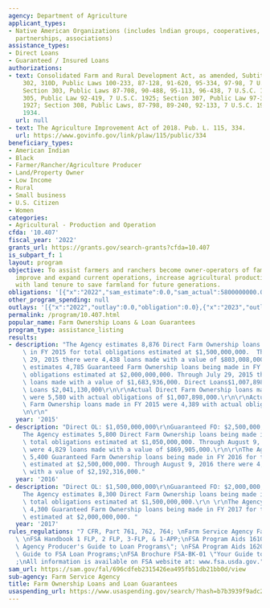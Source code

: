 ```yaml
---
agency: Department of Agriculture
applicant_types:
- Native American Organizations (includes lndian groups, cooperatives, corporations,
  partnerships, associations)
assistance_types:
- Direct Loans
- Guaranteed / Insured Loans
authorizations:
- text: Consolidated Farm and Rural Development Act, as amended, Subtitle A, Sections
    302, 310D, Public Laws 100-233, 87-128, 91-620, 95-334, 97-98, 7 U.S.C. 1922;
    Section 303, Public Laws 87-708, 90-488, 95-113, 96-438, 7 U.S.C. 1923; Section
    305, Public Law 92-419, 7 U.S.C. 1925; Section 307, Public Law 97-35, 7 U.S.C.
    1927; Section 308, Public Laws, 87-798, 89-240, 92-133, 7 U.S.C. 1928; 7 U.S.C.
    1934.
  url: null
- text: The Agriculture Improvement Act of 2018. Pub. L. 115, 334.
  url: https://www.govinfo.gov/link/plaw/115/public/334
beneficiary_types:
- American Indian
- Black
- Farmer/Rancher/Agriculture Producer
- Land/Property Owner
- Low Income
- Rural
- Small business
- U.S. Citizen
- Women
categories:
- Agricultural - Production and Operation
cfda: '10.407'
fiscal_year: '2022'
grants_url: https://grants.gov/search-grants?cfda=10.407
is_subpart_f: 1
layout: program
objective: To assist farmers and ranchers become owner-operators of family farms,
  improve and expand current operations, increase agricultural productivity, and assist
  with land tenure to save farmland for future generations.
obligations: '[{"x":"2022","sam_estimate":0.0,"sam_actual":5800000000.0,"usa_spending_actual":0.0},{"x":"2023","sam_estimate":6600000000.0,"sam_actual":0.0,"usa_spending_actual":0.0},{"x":"2024","sam_estimate":6600000000.0,"sam_actual":0.0,"usa_spending_actual":0.0}]'
other_program_spending: null
outlays: '[{"x":"2022","outlay":0.0,"obligation":0.0},{"x":"2023","outlay":0.0,"obligation":0.0},{"x":"2024","outlay":0.0,"obligation":0.0}]'
permalink: /program/10.407.html
popular_name: Farm Ownership Loans & Loan Guarantees
program_type: assistance_listing
results:
- description: "The Agency estimates 8,876 Direct Farm Ownership loans being made\
    \ in FY 2015 for total obligations estimated at $1,500,000,000.  Through July\
    \ 29, 2015 there were 4,438 loans made with a value of $803,008,000.\r\nThe Agency\
    \ estimates 4,785 Guaranteed Farm Ownership loans being made in FY 2015 for total\
    \ obligations estimated at $2,000,000,000. Through July 29, 2015 there were 3.634\
    \ loans made with a value of $1,683,936,000. Direct Loans$1,007,898,000\r\nGuaranteed\
    \ Loans $2,041,130,000\r\n\r\nActual Direct Farm Ownership loans made in FY 2015\
    \ were 5,580 with actual obligations of $1,007,898,000.\r\n\r\nActual Guaranteed\
    \ Farm Ownership loans made in FY 2015 were 4,389 with actual obligations of $2,041,130,000.\r\
    \n\r\n"
  year: '2015'
- description: "Direct OL: $1,050,000,000\r\nGuaranteed FO: $2,500,000,000\r\n\r\n\
    The Agency estimates 5,800 Direct Farm Ownership loans being made in FY 2016 for\
    \ total obligations estimated at $1,050,000,000. Through August 9, 2016 there\
    \ were 4,829 loans made with a value of $869,905,000.\r\n\r\nThe Agency estimates\
    \ 5,400 Guaranteed Farm Ownership loans being made in FY 2016 for total obligations\
    \ estimated at $2,500,000,000. Through August 9, 2016 there were 4,465 loans made\
    \ with a value of $2,192,316,000."
  year: '2016'
- description: "Direct OL: $1,500,000,000\r\nGuaranteed FO: $2,000,000,000\r\n\r\n\
    The Agency estimates 8,300 Direct Farm Ownership loans being made in FY 2017 for\
    \ total obligations estimated at $1,500,000,000.\r\n \r\nThe Agency estimates\
    \ 4,300 Guaranteed Farm Ownership loans being made in FY 2017 for total obligations\
    \ estimated at $2,000,000,000. "
  year: '2017'
rules_regulations: "7 CFR, Part 761, 762, 764; \nFarm Service Agency Fact Sheets;\
  \ \nFSA Handbook 1 FLP, 2 FLP, 3-FLP, & 1-APP;\nFSA Program Aids 1610 \"Farm Service\
  \ Agency Producer's Guide to Loan Programs\"; \nFSA Program Aids 1620 \"Lender's\
  \ Guide to FSA Loan Programs;\nFSA Brochure FSA-BK-01 \"Your Guide to FSA Farm Loans\"\
  ;\nAll information is available on FSA website at: www.fsa.usda.gov."
sam_url: https://sam.gov/fal/696cdfeb2315426ea495fb51db21bb0d/view
sub-agency: Farm Service Agency
title: Farm Ownership Loans and Loan Guarantees
usaspending_url: https://www.usaspending.gov/search/?hash=b7b3939f9adc21de80e0566cf955ab77
---
```

